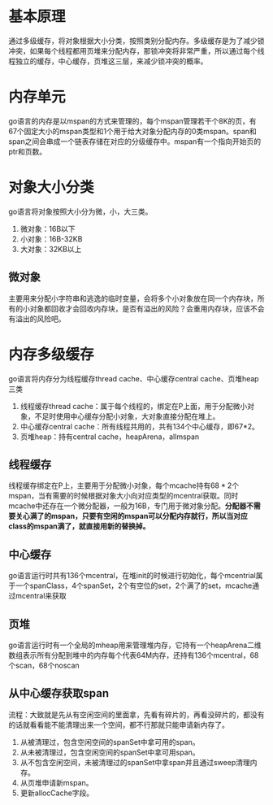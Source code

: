 # 基本原理
通过多级缓存，将对象根据大小分类，按照类别分配内存。多级缓存是为了减少锁冲突，如果每个线程都用页堆来分配内存，那锁冲突将非常严重，所以通过每个线程独立的缓存，中心缓存，页堆这三层，来减少锁冲突的概率。

# 内存单元
go语言的内存是以mspan的方式来管理的，每个mspan管理若干个8K的页，有67个固定大小的mspan类型和1个用于给大对象分配内存的0类mspan。span和span之间会串成一个链表存储在对应的分级缓存中。mspan有一个指向开始页的ptr和页数。

# 对象大小分类
go语言将对象按照大小分为微，小，大三类。
1. 微对象：16B以下
2. 小对象：16B-32KB
3. 大对象：32KB以上

## 微对象
主要用来分配小字符串和逃逸的临时变量，会将多个小对象放在同一个内存块，所有的小对象都回收才会回收内存块，是否有溢出的风险？会重用内存块，应该不会有溢出的风险吧。

# 内存多级缓存
go语言将内存分为线程缓存thread cache、中心缓存central cache、页堆heap三类
1. 线程缓存thread cache：属于每个线程的，绑定在P上面，用于分配微小对象，不足时使用中心缓存分配小对象，大对象直接分配在堆上。
2. 中心缓存central cache：所有线程共用的，共有134个中心缓存，即67*2。
3. 页堆heap：持有central cache，heapArena，allmspan

## 线程缓存
线程缓存绑定在P上，主要用于分配微小对象，每个mcache持有$68*2$个mspan，当有需要的时候根据对象大小向对应类型的mcentral获取。同时mcache中还存在一个微分配器，一般为16B，专门用于微对象分配。**分配器不需要关心满了的mspan，只要有空闲的mspan可以分配内存就行，所以当对应class的mspan满了，就直接用新的替换掉。**

## 中心缓存
go语言运行时共有136个mcentral，在堆init的时候进行初始化，每个mcentrial属于一个spanClass，4个spanSet，2个有空位的set，2个满了的set，mcache通过mcentral来获取

## 页堆
go语言运行时有一个全局的mheap用来管理堆内存，它持有一个heapArena二维数组表示所有分配到堆中的内存每个代表64M内存，还持有136个mcentral，68个scan，68个noscan

## 从中心缓存获取span
流程：大致就是先从有空闲空间的里面拿，先看有碎片的，再看没碎片的，都没有的话就看看能不能清理出来一个空间，都不行那就只能申请新内存了。
1. 从被清理过，包含空闲空间的spanSet中拿可用的span。
2. 从未被清理过，包含空闲空间的spanSet中拿可用span。
3. 从不包含空闲空间，未被清理过的spanSet中拿span并且通过sweep清理内存。
4. 从页堆申请新mspan。
5. 更新allocCache字段。

